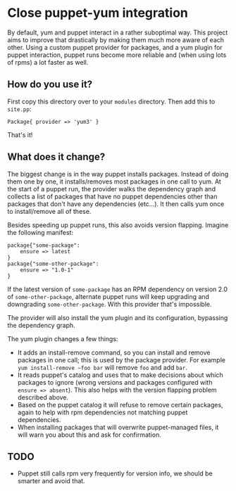 Close puppet-yum integration
============================

By default, yum and puppet interact in a rather suboptimal way. This project
aims to improve that drastically by making them much more aware of each other.
Using a custom puppet provider for packages, and a yum plugin for puppet
interaction, puppet runs become more reliable and (when using lots of rpms) a
lot faster as well.

How do you use it?
------------------
First copy this directory over to your `modules` directory. Then add this to
`site.pp`:

    Package{ provider => 'yum3' }

That's it!

What does it change?
--------------------
The biggest change is in the way puppet installs packages. Instead of doing
them one by one, it installs/removes most packages in one call to yum. At the
start of a puppet run, the provider walks the dependency graph and collects a
list of packages that have no puppet dependencies other than packages that
don't have any dependencies (etc...). It then calls yum once to install/remove
all of these.

Besides speeding up puppet runs, this also avoids version flapping. Imagine the
following manifest:

    package{"some-package":
        ensure => latest
    }
    package{"some-other-package":
        ensure => "1.0-1"
    }

If the latest version of `some-package` has an RPM dependency on version 2.0 of
`some-other-package`, alternate puppet runs will keep upgrading and downgrading
`some-other-package`. With this provider that's impossible.

The provider will also install the yum plugin and its configuration, bypassing
the dependency graph.

The yum plugin changes a few things:

* It adds an install-remove command, so you can install and remove packages in
  one call; this is used by the package provider. For example `yum
  install-remove ~foo bar` will remove `foo` and add `bar`.
* It reads puppet's catalog and uses that to make decisions about which
  packages to ignore (wrong versions and packages configured with `ensure =>
  absent`). This also helps with the version flapping problem described above.
* Based on the puppet catalog it will refuse to remove certain packages, again
  to help with rpm dependencies not matching puppet dependencies.
* When installing packages that will overwrite puppet-managed files, it will
  warn you about this and ask for confirmation.

TODO
----
* Puppet still calls rpm very frequently for version info, we should be smarter
  and avoid that.
